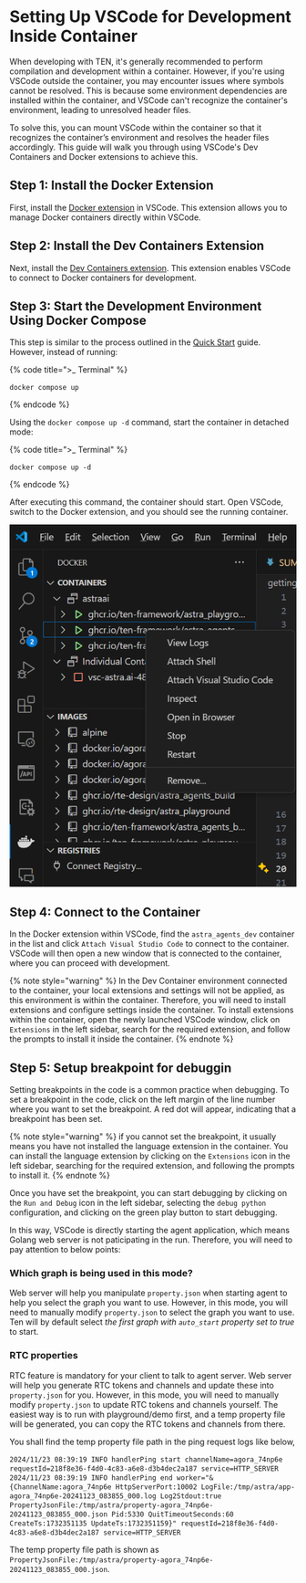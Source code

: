 # Setting Up VSCode for Development Inside Container

When developing with TEN, it's generally recommended to perform compilation and development within a container. However, if you're using VSCode outside the container, you may encounter issues where symbols cannot be resolved. This is because some environment dependencies are installed within the container, and VSCode can't recognize the container's environment, leading to unresolved header files.

To solve this, you can mount VSCode within the container so that it recognizes the container’s environment and resolves the header files accordingly. This guide will walk you through using VSCode's Dev Containers and Docker extensions to achieve this.

## Step 1: Install the Docker Extension

First, install the [Docker extension](https://marketplace.visualstudio.com/items?itemName=ms-azuretools.vscode-docker) in VSCode. This extension allows you to manage Docker containers directly within VSCode.

## Step 2: Install the Dev Containers Extension

Next, install the [Dev Containers extension](https://marketplace.visualstudio.com/items?itemName=ms-vscode-remote.remote-containers). This extension enables VSCode to connect to Docker containers for development.

## Step 3: Start the Development Environment Using Docker Compose

This step is similar to the process outlined in the [Quick Start](./quickstart.md) guide. However, instead of running:

{% code title=">_ Terminal" %}
```shell
docker compose up
```
{% endcode %}

Using the `docker compose up -d` command, start the container in detached mode:

{% code title=">_ Terminal" %}
```shell
docker compose up -d
```
{% endcode %}

After executing this command, the container should start. Open VSCode, switch to the Docker extension, and you should see the running container.

![Docker Containers](../assets/png/docker_containers.png)

## Step 4: Connect to the Container

In the Docker extension within VSCode, find the `astra_agents_dev` container in the list and click `Attach Visual Studio Code` to connect to the container. VSCode will then open a new window that is connected to the container, where you can proceed with development.

{% note style="warning" %}
In the Dev Container environment connected to the container, your local extensions and settings will not be applied, as this environment is within the container. Therefore, you will need to install extensions and configure settings inside the container. To install extensions within the container, open the newly launched VSCode window, click on `Extensions` in the left sidebar, search for the required extension, and follow the prompts to install it inside the container.
{% endnote %}

## Step 5: Setup breakpoint for debuggin

Setting breakpoints in the code is a common practice when debugging. To set a breakpoint in the code, click on the left margin of the line number where you want to set the breakpoint. A red dot will appear, indicating that a breakpoint has been set.

{% note style="warning" %}
if you cannot set the breakpoint, it usually means you have not installed the language extension in the container. You can install the language extension by clicking on the `Extensions` icon in the left sidebar, searching for the required extension, and following the prompts to install it.
{% endnote %}

Once you have set the breakpoint, you can start debugging by clicking on the `Run and Debug` icon in the left sidebar, selecting the `debug python` configuration, and clicking on the green play button to start debugging.

In this way, VSCode is directly starting the agent application, which means Golang web server is not paticipating in the run. Therefore, you will need to pay attention to below points:

### Which graph is being used in this mode?

Web server will help you manipulate `property.json` when starting agent to help you select the graph you want to use. However, in this mode, you will need to manually modify `property.json` to select the graph you want to use. Ten will by default select *the first graph with `auto_start` property set to true* to start.

### RTC properties

RTC feature is mandatory for your client to talk to agent server. Web server will help you generate RTC tokens and channels and update these into `property.json` for you. However, in this mode, you will need to manually modify `property.json` to update RTC tokens and channels yourself. The easiest way is to run with playground/demo first, and a temp property file will be generated, you can copy the RTC tokens and channels from there.

You shall find the temp property file path in the ping request logs like below,

```shell
2024/11/23 08:39:19 INFO handlerPing start channelName=agora_74np6e requestId=218f8e36-f4d0-4c83-a6e8-d3b4dec2a187 service=HTTP_SERVER
2024/11/23 08:39:19 INFO handlerPing end worker="&{ChannelName:agora_74np6e HttpServerPort:10002 LogFile:/tmp/astra/app-agora_74np6e-20241123_083855_000.log Log2Stdout:true PropertyJsonFile:/tmp/astra/property-agora_74np6e-20241123_083855_000.json Pid:5330 QuitTimeoutSeconds:60 CreateTs:1732351135 UpdateTs:1732351159}" requestId=218f8e36-f4d0-4c83-a6e8-d3b4dec2a187 service=HTTP_SERVER
```

The temp property file path is shown as `PropertyJsonFile:/tmp/astra/property-agora_74np6e-20241123_083855_000.json`.
